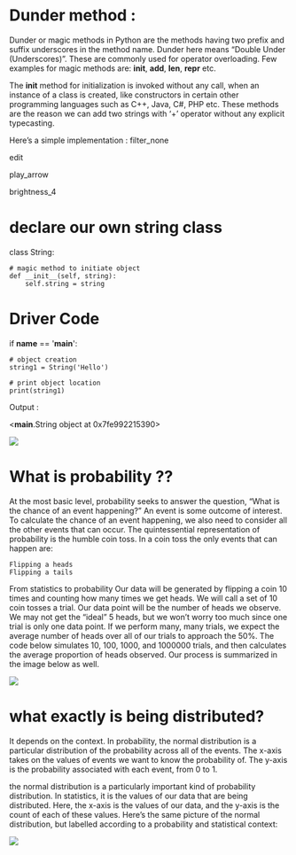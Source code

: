

# Dunder method : 
Dunder or magic methods in Python are the methods having two prefix and suffix underscores in the method name. Dunder here means “Double Under (Underscores)”. These are commonly used for operator overloading. Few examples for magic methods are: __init__, __add__, __len__, __repr__ etc.

The __init__ method for initialization is invoked without any call, when an instance of a class is created, like constructors in certain other programming languages such as C++, Java, C#, PHP etc. These methods are the reason we can add two strings with ‘+’ operator without any explicit typecasting.

Here’s a simple implementation :
filter_none

edit

play_arrow

brightness_4
# declare our own string class 
class String: 
      
    # magic method to initiate object 
    def __init__(self, string): 
        self.string = string 
          
# Driver Code 
if __name__ == '__main__': 
      
    # object creation 
    string1 = String('Hello') 
  
    # print object location 
    print(string1) 

Output :

<__main__.String object at 0x7fe992215390>


![](https://miro.medium.com/max/1200/0*2qlxUkQRsQdiM7MU.jpg)


# What is probability ?? 
At the most basic level, probability seeks to answer the question, “What is the chance of an event happening?” An event is some outcome of interest. To calculate the chance of an event happening, we also need to consider all the other events that can occur. The quintessential representation of probability is the humble coin toss. In a coin toss the only events that can happen are:

    Flipping a heads
    Flipping a tails

From statistics to probability Our data will be generated by flipping a coin 10 times and counting how many times we get heads. We will call a set of 10 coin tosses a trial. Our data point will be the number of heads we observe. We may not get the “ideal” 5 heads, but we won’t worry too much since one trial is only one data point. If we perform many, many trials, we expect the average number of heads over all of our trials to approach the 50%. The code below simulates 10, 100, 1000, and 1000000 trials, and then calculates the average proportion of heads observed. Our process is summarized in the image below as well. 


![](https://i.imgur.com/3TuDF4G.jpg)


# what exactly is being distributed?

It depends on the context. In probability, the normal distribution is a particular distribution of the probability across all of the events. The x-axis takes on the values of events we want to know the probability of. The y-axis is the probability associated with each event, from 0 to 1.

the normal distribution is a particularly important kind of probability distribution. In statistics, it is the values of our data that are being distributed. Here, the x-axis is the values of our data, and the y-axis is the count of each of these values. Here’s the same picture of the normal distribution, but labelled according to a probability and statistical context: 


![](https://www.teampay.co/wp-content/uploads/2020/05/Traditional-Spending-Model-vs-Distributed-Spending-Model.png)



